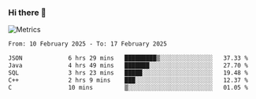 ### Hi there 👋

![Metrics](https://github.com/radoapx/radoapx/blob/main/github-metrics.svg)

<!--START_SECTION:waka-->

```txt
From: 10 February 2025 - To: 17 February 2025

JSON             6 hrs 29 mins   █████████▒░░░░░░░░░░░░░░░   37.33 %
Java             4 hrs 49 mins   ███████░░░░░░░░░░░░░░░░░░   27.70 %
SQL              3 hrs 23 mins   █████░░░░░░░░░░░░░░░░░░░░   19.48 %
C++              2 hrs 9 mins    ███░░░░░░░░░░░░░░░░░░░░░░   12.37 %
C                10 mins         ▒░░░░░░░░░░░░░░░░░░░░░░░░   01.05 %
```

<!--END_SECTION:waka-->

<!--
**radoapx/radoapx** is a ✨ _special_ ✨ repository because its `README.md` (this file) appears on your GitHub profile.

Here are some ideas to get you started:

- 🔭 I’m currently working on ...
- 🌱 I’m currently learning ...
- 👯 I’m looking to collaborate on ...
- 🤔 I’m looking for help with ...
- 💬 Ask me about ...
- 📫 How to reach me: ...
- 😄 Pronouns: ...
- ⚡ Fun fact: ...
-->

